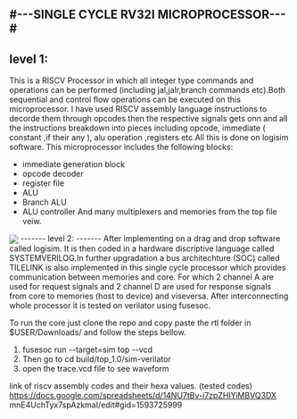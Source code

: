 #---SINGLE CYCLE RV32I MICROPROCESSOR---#
-------
level 1:
-------
This is a RISCV Processor in which all integer 
type commands and operations can be performed
(including jal,jalr,branch commands etc).Both 
sequential and control flow operations can be 
executed on this microprocessor. I have used RISCV assembly
language instructions to decorde them through opcodes
then the respective signals gets onn and all the 
instructions breakdown into pieces including 
opcode, immediate ( constant ,if their any ),
alu operation ,registers etc.All this is done on 
logisim software. This microprocessor 
includes the following blocks:
- immediate generation block 
- opcode decoder 
- register file
- ALU 
- Branch ALU 
- ALU controller 
And many multiplexers and memories from the top file veiw.
<img align="center" src="https://github.com/Nameer-Iqbal-Ansari/riscv32-bit-i-single-cycle-microprocessor/blob/master/image_07397726-0dba-4501-9f70-7fe3be3ec49f20220329_230347.jpg" />
-------
level 2:
-------
After implementing on a drag and drop software called 
logisim. It is then coded in a hardware discriptive language
called SYSTEMVERILOG.In further upgradation a bus architechture
(SOC) called TILELINK is also implemented in this single cycle
processor which provides communication between memories and core.
For which 2 channel A are used for request signals 
and 2 channel D are used for response signals from core to
memories (host to device) and viseversa.
After interconnecting whole processor it is tested on verilator
using fusesoc. 

To run the core just clone the repo and copy paste the rtl folder in $USER/Downloads/ and follow the steps bellow.
1) fusesoc run --target=sim top --vcd
2) Then go to cd build/top_1.0/sim-verilator
3) open the trace.vcd file to see waveform

link of riscv assembly codes and their hexa values. (tested codes)
https://docs.google.com/spreadsheets/d/14NU7tBv-i7zpZHIYiMBVQ3DX
mnE4UchTyx7spAzkmaI/edit#gid=1593725999
